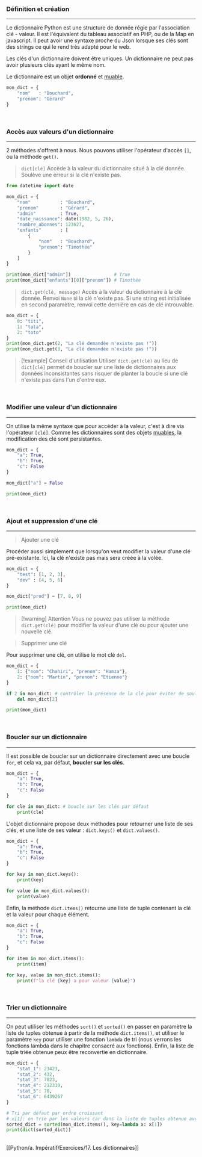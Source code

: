 ### Définition et création
---

Le dictionnaire Python est une structure de donnée régie par l'association clé - valeur. Il est l'équivalent du tableau associatif en PHP, ou de la Map en javascript. Il peut avoir une syntaxe proche du Json lorsque ses clés sont des strings ce qui le rend très adapté pour le web.

Les clés d'un dictionnaire doivent être uniques. Un dictionnaire ne peut pas avoir plusieurs clés ayant le même nom.

Le dictionnaire est un objet **ordonné** et [muable](14.%20Les%20objets%20muables%20et%20immuables.md#Les%20objets%20muables).

```python
mon_dict = {
	"nom"   : "Bouchard",
	"prenom": "Gérard"
}
```

<br>

### Accès aux valeurs d'un dictionnaire
---

2 méthodes s'offrent à nous. Nous pouvons utiliser l'opérateur d'accès `[]`, ou la méthode `get()`.

> `dict[clé]`  Accède à la valeur du dictionnaire situé à la clé donnée. Soulève une erreur si la clé n'existe pas.
```python
from datetime import date

mon_dict = {
	"nom"           : "Bouchard",
	"prenom"        : "Gérard",
	"admin"         : True,
	"date_naissance": date(1982, 5, 26),
	"nombre_abonnes": 123627,
	"enfants"       : [
		{
			"nom"   : "Bouchard",
			"prenom": "Timothée"
		}
	]
}

print(mon_dict["admin"])                # True
print(mon_dict["enfants"][0]["prenom"]) # Timothée
```

> `dict.get(clé, message)` Accès à la valeur du dictionnaire à la clé donnée. Renvoi `None` si la clé n'existe pas. Si une string est initialisée en second paramètre, renvoi cette dernière en cas de clé introuvable.
```python
mon_dict = {
	0: "titi",
	1: "tata",
	2: "toto"
}
print(mon_dict.get(2, "La clé demandée n'existe pas !")) 
print(mon_dict.get(3, "La clé demandée n'existe pas !"))
```


> [!example] Conseil d'utilisation
> Utiliser `dict.get(clé)` au lieu de `dict[clé]` permet de boucler sur une liste de dictionnaires aux données inconsistantes sans risquer de planter la boucle si une clé n'existe pas dans l'un d'entre eux.

<br>

### Modifier une valeur d'un dictionnaire
---

On utilise la même syntaxe que pour accéder à la valeur, c'est à dire via l'opérateur `[clé]`. Comme les dictionnaires sont des objets [muables](14.%20Les%20objets%20muables%20et%20immuables.md#Les%20objets%20muables), la modification des clé sont persistantes.

```python
mon_dict = {
	"a": True,
	"b": True,
	"c": False
}

mon_dict["a"] = False

print(mon_dict)
```

<br>

### Ajout et suppression d'une clé
---

> Ajouter une clé

Procéder aussi simplement que lorsqu'on veut modifier la valeur d'une clé pré-existante. Ici, la clé n'existe pas mais sera créée à la volée.

```python
mon_dict = {
	"test": [1, 2, 3],
	"dev" : [4, 5, 6]
}

mon_dict["prod"] = [7, 8, 9]

print(mon_dict)
```


> [!warning] Attention
> Vous ne pouvez pas utiliser la méthode `dict.get(clé)` pour modifier la valeur d'une clé ou pour ajouter une nouvelle clé.


> Supprimer une clé

Pour supprimer une clé, on utilise le mot clé `del`.

```python
mon_dict = {
	1: {"nom": "Chahiri", "prenom": "Hamza"},
	2: {"nom": "Martin", "prenom": "Etienne"}
}

if 2 in mon_dict: # contrôler la présence de la clé pour éviter de soulever une erreur 
	del mon_dict[2]

print(mon_dict)
```

<br>

### Boucler sur un dictionnaire
---

Il est possible de boucler sur un dictionnaire directement avec une boucle `for`, et cela va, par défaut, **boucler sur les clés**.

```python
mon_dict = {
	"a": True,
	"b": True,
	"c": False
}

for cle in mon_dict: # boucle sur les clés par défaut
	print(cle)
```

L'objet dictionnaire propose deux méthodes pour retourner une liste de ses clés, et une liste de ses valeur : `dict.keys()` et `dict.values()`.

```python
mon_dict = {
	"a": True,
	"b": True,
	"c": False
}

for key in mon_dict.keys():
	print(key)

for value in mon_dict.values():
	print(value)
```

Enfin, la méthode `dict.items()` retourne une liste de tuple contenant la clé et la valeur pour chaque élément.

```python
mon_dict = {
	"a": True,
	"b": True,
	"c": False
}

for item in mon_dict.items():
	print(item)

for key, value in mon_dict.items():
	print(f"la clé {key} a pour valeur {value}")
```

<br>

### Trier un dictionnaire
---

On peut utiliser les méthodes `sort()` et `sorted()` en passer en paramètre la liste de tuples obtenue  à partir de la méthode `dict.items()`, et utiliser le paramètre `key` pour utiliser une fonction `lambda` de tri (nous verrons les fonctions lambda dans le chapitre consacré aux fonctions). Enfin, la liste de tuple triée obtenue peux être reconvertie en dictionnaire.

```python
mon_dict = {
	"stat_1": 23423,
	"stat_2": 432,
	"stat_3": 7823,
	"stat_4": 212310,
	"stat_5": 70,
	"stat_6": 6439267
}

# Tri par défaut par ordre croissant
# x[1]: on trie par les valeurs car dans la liste de tuples obtenue avec dict.items(), les valeur sont à l'indice 1 de chaque tuple
sorted_dict = sorted(mon_dict.items(), key=lambda x: x[1])
print(dict(sorted_dict))
```

<br>
[[Python/a. Impératif/Exercices/17. Les dictionnaires]]
